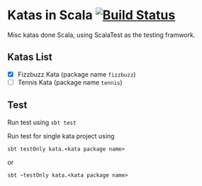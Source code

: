 # Katas in Scala [![Build Status](https://travis-ci.org/amaalali/katas-scala.svg?branch=master)](https://travis-ci.org/amaalali/katas-scala)
Misc katas done Scala, using ScalaTest as the testing framwork.

## Katas List
- [x] Fizzbuzz Kata (package name `fizzbuzz`)
- [ ] Tennis Kata (package name `tennis`)

## Test
Run test using `sbt test`

Run test for single kata project using
```
sbt testOnly kata.<kata package name>
```
or
```
sbt ~testOnly kata.<kata package name>
```

